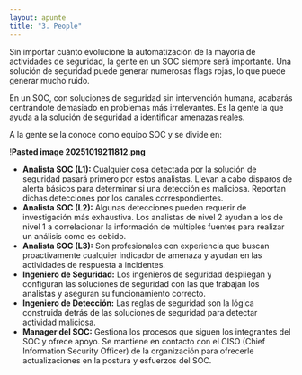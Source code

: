 ```yaml
---
layout: apunte
title: "3. People"
---
```


Sin importar cuánto evolucione la automatización de la mayoría de actividades de seguridad, la gente en un SOC siempre será importante. Una solución de seguridad puede generar numerosas flags rojas, lo que puede generar mucho ruido.

En un SOC, con soluciones de seguridad sin intervención humana, acabarás centrándote demasiado en problemas más irrelevantes. Es la gente la que ayuda a la solución de seguridad a identificar amenazas reales.

A la gente se la conoce como equipo SOC y se divide en:

!**Pasted image 20251019211812.png**

- **Analista SOC (L1):** Cualquier cosa detectada por la solución de seguridad pasará primero por estos analistas. Llevan a cabo disparos de alerta básicos para determinar si una detección es maliciosa. Reportan dichas detecciones por los canales correspondientes.
- **Analista SOC (L2):** Algunas detecciones pueden requerir de investigación más exhaustiva. Los analistas de nivel 2 ayudan a los de nivel 1 a correlacionar la información de múltiples fuentes para realizar un análisis como es debido.
- **Analista SOC (L3):** Son profesionales con experiencia que buscan proactivamente cualquier indicador de amenaza y ayudan en las actividades de respuesta a incidentes.
- **Ingeniero de Seguridad:** Los ingenieros de seguridad despliegan y configuran las soluciones de seguridad con las que trabajan los analistas y aseguran su funcionamiento correcto.
- **Ingeniero de Detección:** Las reglas de seguridad son la lógica construida detrás de las soluciones de seguridad para detectar actividad maliciosa.
- **Manager del SOC:** Gestiona los procesos que siguen los integrantes del SOC y ofrece apoyo. Se mantiene en contacto con el CISO (Chief Information Security Officer) de la organización para ofrecerle actualizaciones en la postura y esfuerzos del SOC.
